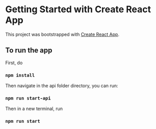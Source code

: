 # Getting Started with Create React App

This project was bootstrapped with [Create React App](https://github.com/facebook/create-react-app).

## To run the app

First, do 
### `npm install`

Then navigate in the api folder directory, you can run:

### `npm run start-api`

Then in a new terminal, run 

### `npm run start`

